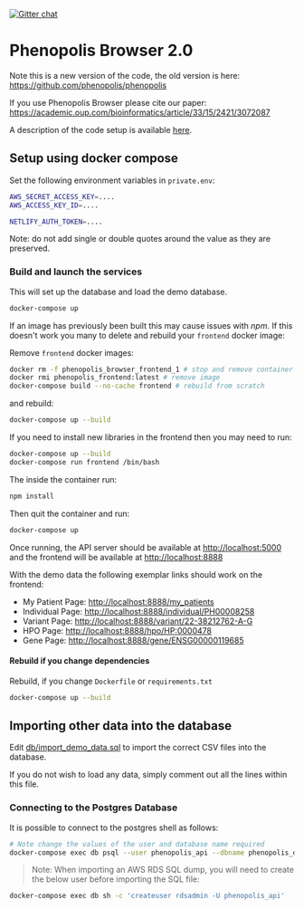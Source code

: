 [![Gitter chat](https://badges.gitter.im/gitterHQ/gitter.png)](https://gitter.im/phenopolis_browser/community)

# Phenopolis Browser 2.0

Note this is a new version of the code, the old version is here: https://github.com/phenopolis/phenopolis

If you use Phenopolis Browser please cite our paper: https://academic.oup.com/bioinformatics/article/33/15/2421/3072087

A description of the code setup is available [here](code_setup.md).

## Setup using docker compose

Set the following environment variables in `private.env`:

```bash
AWS_SECRET_ACCESS_KEY=....
AWS_ACCESS_KEY_ID=....

NETLIFY_AUTH_TOKEN=....
```

Note: do not add single or double quotes around the value as they are preserved.

### Build and launch the services

This will set up the database and load the demo database.

```bash
docker-compose up
```

If an image has previously been built this may cause issues with *npm*.
If this doesn't work you many to delete and rebuild your `frontend` docker image:

Remove `frontend` docker images:

```bash
docker rm -f phenopolis_browser_frontend_1 # stop and remove container
docker rmi phenopolis_frontend:latest # remove image
docker-compose build --no-cache frontend # rebuild from scratch
```

and rebuild:

```bash
docker-compose up --build 
```

If you need to install new libraries in the frontend then you may need to run:

```bash
docker-compose up --build 
docker-compose run frontend /bin/bash 
```

The inside the container run:

```bash
npm install 
```

Then quit the container and run:

```bash
docker-compose up
```

Once running, the API server should be available at [http://localhost:5000](http://localhost:5000) and the frontend will be available at [http://localhost:8888](http://localhost:8888)

With the demo data the following exemplar links should work on the frontend:

* My Patient Page: [http://localhost:8888/my_patients](http://localhost:8888/my_patients)
* Individual Page: [http://localhost:8888/individual/PH00008258](http://localhost:8888/individual/PH00008258)
* Variant Page: [http://localhost:8888/variant/22-38212762-A-G](http://localhost:8888/variant/22-38212762-A-G)
* HPO Page: [http://localhost:8888/hpo/HP:0000478](http://localhost:8888/hpo/HP:0000478)
* Gene Page: [http://localhost:8888/gene/ENSG00000119685](http://localhost:8888/gene/ENSG00000119685)

#### Rebuild if you change dependencies

Rebuild, if you change `Dockerfile` or `requirements.txt`

```bash
docker-compose up --build
```

## Importing other data into the database

Edit [db/import_demo_data.sql](db/import_demo_data.sql) to import the correct CSV files into the database.

If you do not wish to load any data, simply comment out all the lines within this file.

### Connecting to the Postgres Database

It is possible to connect to the postgres shell as follows:

```bash
# Note change the values of the user and database name required
docker-compose exec db psql --user phenopolis_api --dbname phenopolis_db
```

> Note: When importing an AWS RDS SQL dump, you will need to create the below user before importing the SQL file:

```bash
docker-compose exec db sh -c 'createuser rdsadmin -U phenopolis_api'
```
